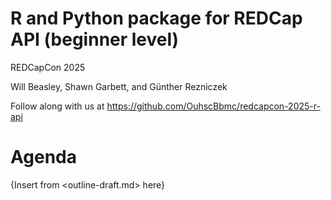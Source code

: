R and Python package for REDCap API (beginner level)
======

REDCapCon 2025

Will Beasley, Shawn Garbett, and Günther Rezniczek

Follow along with us at
<https://github.com/OuhscBbmc/redcapcon-2025-r-api>

Agenda
==============

{Insert from <outline-draft.md> here}
